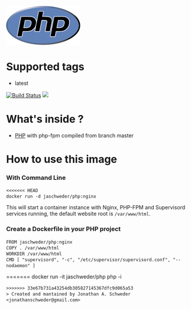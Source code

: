 ![PHP](https://raw.githubusercontent.com/docker-library/docs/01c12653951b2fe592c1f93a13b4e289ada0e3a1/php/logo.png)

# Supported tags

 - latest

[![Build Status](https://travis-ci.org/jaschweder/docker-image-php.svg?branch=cli)](https://travis-ci.org/jaschweder/docker-image-php)
[![](https://imagelayers.io/badge/jaschweder/php:latest.svg)](https://imagelayers.io/?images=jaschweder/php:latest 'Get your own badge on imagelayers.io')

# What's inside ?

 - [PHP](https://github.com/php/php-src) with php-fpm compiled from branch master

# How to use this image

### With Command Line
```
<<<<<<< HEAD
docker run -d jaschweder/php:nginx
```
This will start a container instance with Nginx, PHP-FPM and Supervisord services running, the default website root is ```/var/www/html```.

### Create a Dockerfile in your PHP project

```
FROM jaschweder/php:nginx
COPY . /var/www/html
WORKDIR /var/www/html
CMD [ "supervisord", "-c", "/etc/supervisor/supervisord.conf", "--nodaemon" ]
```

=======
docker run -it jaschweder/php php -i
```
>>>>>>> 33e67b731a43254db305827145367dfc9d065a53
> Created and mantained by Jonathan A. Schweder <jonathanschweder@gmail.com>
